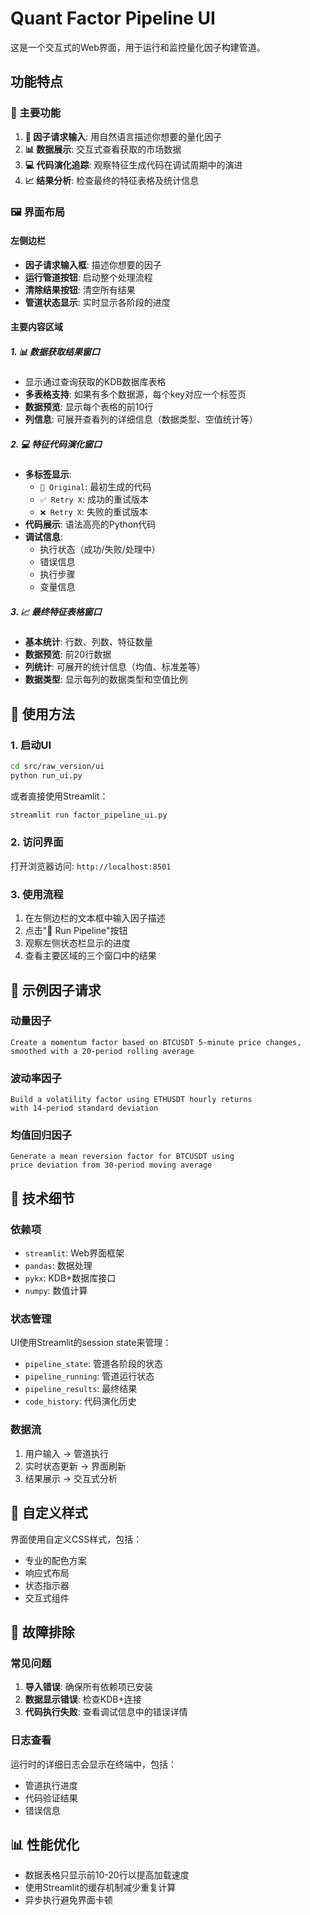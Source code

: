 # Quant Factor Pipeline UI

这是一个交互式的Web界面，用于运行和监控量化因子构建管道。

## 功能特点

### 🎯 主要功能
1. **📝 因子请求输入**: 用自然语言描述你想要的量化因子
2. **📊 数据展示**: 交互式查看获取的市场数据
3. **💻 代码演化追踪**: 观察特征生成代码在调试周期中的演进
4. **📈 结果分析**: 检查最终的特征表格及统计信息

### 🖼️ 界面布局

#### 左侧边栏
- **因子请求输入框**: 描述你想要的因子
- **运行管道按钮**: 启动整个处理流程
- **清除结果按钮**: 清空所有结果
- **管道状态显示**: 实时显示各阶段的进度

#### 主要内容区域

##### 1. 📊 数据获取结果窗口
- 显示通过查询获取的KDB数据库表格
- **多表格支持**: 如果有多个数据源，每个key对应一个标签页
- **数据预览**: 显示每个表格的前10行
- **列信息**: 可展开查看列的详细信息（数据类型、空值统计等）

##### 2. 💻 特征代码演化窗口
- **多标签显示**: 
  - `🔧 Original`: 最初生成的代码
  - `✅ Retry X`: 成功的重试版本
  - `❌ Retry X`: 失败的重试版本
- **代码展示**: 语法高亮的Python代码
- **调试信息**: 
  - 执行状态（成功/失败/处理中）
  - 错误信息
  - 执行步骤
  - 变量信息

##### 3. 📈 最终特征表格窗口
- **基本统计**: 行数、列数、特征数量
- **数据预览**: 前20行数据
- **列统计**: 可展开的统计信息（均值、标准差等）
- **数据类型**: 显示每列的数据类型和空值比例

## 🚀 使用方法

### 1. 启动UI
```bash
cd src/raw_version/ui
python run_ui.py
```

或者直接使用Streamlit：
```bash
streamlit run factor_pipeline_ui.py
```

### 2. 访问界面
打开浏览器访问: `http://localhost:8501`

### 3. 使用流程
1. 在左侧边栏的文本框中输入因子描述
2. 点击"🚀 Run Pipeline"按钮
3. 观察左侧状态栏显示的进度
4. 查看主要区域的三个窗口中的结果

## 📝 示例因子请求

### 动量因子
```
Create a momentum factor based on BTCUSDT 5-minute price changes, 
smoothed with a 20-period rolling average
```

### 波动率因子
```
Build a volatility factor using ETHUSDT hourly returns 
with 14-period standard deviation
```

### 均值回归因子
```
Generate a mean reversion factor for BTCUSDT using 
price deviation from 30-period moving average
```

## 🔧 技术细节

### 依赖项
- `streamlit`: Web界面框架
- `pandas`: 数据处理
- `pykx`: KDB+数据库接口
- `numpy`: 数值计算

### 状态管理
UI使用Streamlit的session state来管理：
- `pipeline_state`: 管道各阶段的状态
- `pipeline_running`: 管道运行状态
- `pipeline_results`: 最终结果
- `code_history`: 代码演化历史

### 数据流
1. 用户输入 → 管道执行
2. 实时状态更新 → 界面刷新
3. 结果展示 → 交互式分析

## 🎨 自定义样式

界面使用自定义CSS样式，包括：
- 专业的配色方案
- 响应式布局
- 状态指示器
- 交互式组件

## 🐛 故障排除

### 常见问题

1. **导入错误**: 确保所有依赖项已安装
2. **数据显示错误**: 检查KDB+连接
3. **代码执行失败**: 查看调试信息中的错误详情

### 日志查看
运行时的详细日志会显示在终端中，包括：
- 管道执行进度
- 代码验证结果
- 错误信息

## 📊 性能优化

- 数据表格只显示前10-20行以提高加载速度
- 使用Streamlit的缓存机制减少重复计算
- 异步执行避免界面卡顿 